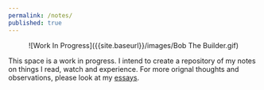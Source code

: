 ```yaml
---
permalink: /notes/
published: true
---
```

<p align= "center">![Work In Progress]({{site.baseurl}}/images/Bob The Builder.gif)</p>

This space is a work in progress. I intend to create a repository of my notes on things I read, watch and experience. For more orignal thoughts and observations, please look at my [essays](https://whysosuso.com/essays/). 
